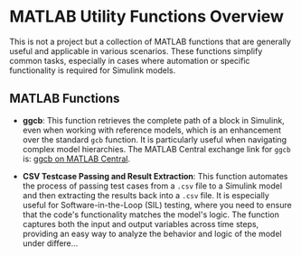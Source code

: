 
# MATLAB Utility Functions Overview

This is not a project but a collection of MATLAB functions that are generally useful and applicable in various scenarios. These functions simplify common tasks, especially in cases where automation or specific functionality is required for Simulink models.

## MATLAB Functions

- **ggcb**: This function retrieves the complete path of a block in Simulink, even when working with reference models, which is an enhancement over the standard `gcb` function. It is particularly useful when navigating complex model hierarchies. The MATLAB Central exchange link for `ggcb` is: [ggcb on MATLAB Central](https://in.mathworks.com/matlabcentral/fileexchange/74722-ggcb).

- **CSV Testcase Passing and Result Extraction**: This function automates the process of passing test cases from a `.csv` file to a Simulink model and then extracting the results back into a `.csv` file. It is especially useful for Software-in-the-Loop (SIL) testing, where you need to ensure that the code's functionality matches the model's logic. The function captures both the input and output variables across time steps, providing an easy way to analyze the behavior and logic of the model under differe...
